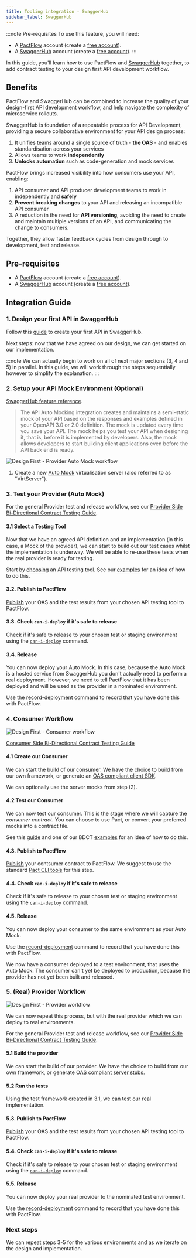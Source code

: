 ```yaml
---
title: Tooling integration - SwaggerHub
sidebar_label: SwaggerHub
---
```


:::note Pre-requisites
To use this feature, you will need:

* A [PactFlow](https://pactflow.io) account (create a [free account](https://pactflow.io/pricing/)).
* A [SwaggerHub](https://swaggerhub.com) account (create a [free account](https://try.smartbear.com/)).
:::

In this guide, you'll learn how to use PactFlow and [SwaggerHub](https://swaggerhub.com/) together, to add contract testing to your design first API development workflow.

## Benefits

PactFlow and SwaggerHub can be combined to increase the quality of your design-first API development workflow, and help navigate the complexity of microservice rollouts.

SwaggerHub is foundation of a repeatable process for API Development, providing a secure collaborative environment for your API design process:

1. It unifies teams around a single source of truth - **the OAS** - and enables standardisation across your services
1. Allows teams to work **independently**
2. **Unlocks automation** such as code-generation and mock services

PactFlow brings increased visibility into how consumers use your API, enabling:

1. API consumer and API producer development teams to work in independently and **safely**
2. **Prevent breaking changes** to your API and releasing an incompatible API consumer
3. A reduction in the need for **API versioning**, avoiding the need to create and maintain multiple versions of an API, and communicating the change to consumers.

Together, they allow faster feedback cycles from design through to development, test and release.

## Pre-requisites

* A [PactFlow](https://pactflow.io) account (create a [free account](https://pactflow.io/pricing/)).
* A [SwaggerHub](https://swaggerhub.com) account (create a [free account](https://try.smartbear.com/)).

## Integration Guide

### 1. Design your first API in SwaggerHub

Follow this [guide](https://support.smartbear.com/swaggerhub/docs/tutorials/getting-started.html) to create your first API in SwaggerHub.

Next steps: now that we have agreed on our design, we can get started on our implementation.

:::note
We can actually begin to work on all of next major sections (3, 4 and 5) in parallel. In this guide, we will work through the steps sequentially however to simplify the explanation.
:::

### 2. Setup your API Mock Environment (Optional)

[SwaggerHub feature reference](https://support.smartbear.com/swaggerhub/docs/integrations/api-auto-mocking.html).

> The API Auto Mocking integration creates and maintains a semi-static mock of your API based on the responses and examples defined in your OpenAPI 3.0 or 2.0 definition. The mock is updated every time you save your API.
> The mock helps you test your API when designing it, that is, before it is implemented by developers. Also, the mock allows developers to start building client applications even before the API back end is ready.

![Design First - Provider Auto Mock workflow](/img/integrations/swaggerhub/design-first-provider-automock.png)

1. Create a new [Auto Mock](https://support.smartbear.com/swaggerhub/docs/integrations/api-auto-mocking.html) virtualisation server (also referred to as "VirtServer").

### 3. Test your Provider (Auto Mock)

For the general Provider test and release workflow, see our [Provider Side Bi-Directional Contract Testing Guide](https://docs.pactflow.io/docs/bi-directional-contract-testing/provider).
#### 3.1 Select a Testing Tool

Now that we have an agreed API definition and an implementation (in this case, a Mock of the provider), we can start to build out our test cases whilst the implementation is underway. We will be able to re-use these tests when the real provider is ready for testing.

Start by [choosing](/docs/bi-directional-contract-testing/provider#step-2-choose-an-api-testing-tool) an API testing tool. See our [examples](/docs/examples) for an idea of how to do this.

#### 3.2. Publish to PactFlow

[Publish](/docs/bi-directional-contract-testing/contracts/oas#publishing-the-provider-contract--results-to-pactflow) your OAS and the test results from your chosen API testing tool to PactFlow. 

#### 3.3. Check `can-i-deploy` if it's safe to release

Check if it's safe to release to your chosen test or staging environment using the [`can-i-deploy`](https://docs.pact.io/pact_broker/can_i_deploy) command.

#### 3.4. Release

You can now deploy your Auto Mock. In this case, because the Auto Mock is a hosted service from SwaggerHub you don't actually need to perform a real deployment. However, we need to tell PactFlow that it has been deployed and will be used as the provider in a nominated environment.

Use the [record-deployment](/docs/bi-directional-contract-testing/deploying) command to record that you have done this with PactFlow.

### 4. Consumer Workflow

![Design First - Consumer workflow](/img/integrations/swaggerhub/design-first-consumer.png)

[Consumer Side Bi-Directional Contract Testing Guide](https://docs.pactflow.io/docs/bi-directional-contract-testing/consumer)

#### 4.1 Create our Consumer

We can start the build of our consumer. We have the choice to build from our own framework, or generate an [OAS compliant client SDK](https://support.smartbear.com/swaggerhub/docs/apis/generating-code/client-sdk.html).

We can optionally use the server mocks from step (2).

#### 4.2 Test our Consumer

We can now test our consumer. This is the stage where we will capture the *consumer contract*. You can choose to use Pact, or convert your preferred mocks into a contract file.

See this [guide](/docs/bi-directional-contract-testing/consumer) and one of our BDCT [examples](/docs/examples) for an idea of how to do this.

#### 4.3. Publish to PactFlow

[Publish](https://docs.pact.io/getting_started/sharing_pacts) your contsumer contract to PactFlow. We suggest to use the standard [Pact CLI tools](https://docs.pact.io/implementation_guides/cli#distributions) for this step.

#### 4.4. Check `can-i-deploy` if it's safe to release

Check if it's safe to release to your chosen test or staging environment using the [`can-i-deploy`](https://docs.pact.io/pact_broker/can_i_deploy) command.

#### 4.5. Release

You can now deploy your consumer to the same environment as your Auto Mock.

Use the [record-deployment](/docs/bi-directional-contract-testing/deploying) command to record that you have done this with PactFlow.

We now have a consumer deployed to a test environment, that uses the Auto Mock. The consumer can't yet be deployed to production, because the provider has not yet been built and released.
### 5. (Real) Provider Workflow

![Design First - Provider workflow](/img/integrations/swaggerhub/design-first-provider.png)

We can now repeat this process, but with the real provider which we can deploy to real environments.

For the general Provider test and release workflow, see our [Provider Side Bi-Directional Contract Testing Guide](https://docs.pactflow.io/docs/bi-directional-contract-testing/provider).

#### 5.1 Build the provider

We can start the build of our provider. We have the choice to build from our own framework, or generate [OAS compliant server stubs](https://support.smartbear.com/swaggerhub/docs/apis/generating-code/server-stub.html).

#### 5.2 Run the tests

Using the test framework created in 3.1, we can test our real implementation.

#### 5.3. Publish to PactFlow

[Publish](/docs/bi-directional-contract-testing/contracts/oas#publishing-the-provider-contract--results-to-pactflow) your OAS and the test results from your chosen API testing tool to PactFlow. 

#### 5.4. Check `can-i-deploy` if it's safe to release

Check if it's safe to release to your chosen test or staging environment using the [`can-i-deploy`](https://docs.pact.io/pact_broker/can_i_deploy) command.

#### 5.5. Release

You can now deploy your real provider to the nominated test environment. 

Use the [record-deployment](/docs/bi-directional-contract-testing/deploying) command to record that you have done this with PactFlow.

### Next steps

We can repeat steps 3-5 for the various environments and as we iterate on the design and implementation.